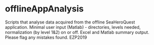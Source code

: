 # offlineAppAnalysis
Scripts that analyse data acquired from the offline SeaHeroQuest application. 
Minimal user input (Matlab) - directories, levels needed, normalization (by level 1&2) on or off.
Excel and Matlab summary output.
Please flag any mistakes found.
EZP2019
